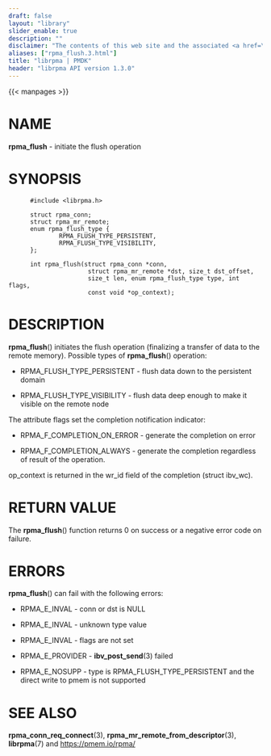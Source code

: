 ```yaml
---
draft: false
layout: "library"
slider_enable: true
description: ""
disclaimer: "The contents of this web site and the associated <a href=\"https://github.com/pmem\">GitHub repositories</a> are BSD-licensed open source."
aliases: ["rpma_flush.3.html"]
title: "librpma | PMDK"
header: "librpma API version 1.3.0"
---
```

{{< manpages >}}

[comment]: <> (SPDX-License-Identifier: BSD-3-Clause)
[comment]: <> (Copyright 2020-2023, Intel Corporation)

# NAME

**rpma_flush** - initiate the flush operation

# SYNOPSIS

          #include <librpma.h>

          struct rpma_conn;
          struct rpma_mr_remote;
          enum rpma_flush_type {
                  RPMA_FLUSH_TYPE_PERSISTENT,
                  RPMA_FLUSH_TYPE_VISIBILITY,
          };

          int rpma_flush(struct rpma_conn *conn,
                          struct rpma_mr_remote *dst, size_t dst_offset,
                          size_t len, enum rpma_flush_type type, int flags,
                          const void *op_context);

# DESCRIPTION

**rpma_flush**() initiates the flush operation (finalizing a transfer of
data to the remote memory). Possible types of **rpma_flush**()
operation:

-   RPMA_FLUSH_TYPE_PERSISTENT - flush data down to the persistent
    domain

-   RPMA_FLUSH_TYPE_VISIBILITY - flush data deep enough to make it
    visible on the remote node

The attribute flags set the completion notification indicator:

-   RPMA_F\_COMPLETION_ON_ERROR - generate the completion on error

-   RPMA_F\_COMPLETION_ALWAYS - generate the completion regardless of
    result of the operation.

op_context is returned in the wr_id field of the completion (struct
ibv_wc).

# RETURN VALUE

The **rpma_flush**() function returns 0 on success or a negative error
code on failure.

# ERRORS

**rpma_flush**() can fail with the following errors:

-   RPMA_E\_INVAL - conn or dst is NULL

-   RPMA_E\_INVAL - unknown type value

-   RPMA_E\_INVAL - flags are not set

-   RPMA_E\_PROVIDER - **ibv_post_send**(3) failed

-   RPMA_E\_NOSUPP - type is RPMA_FLUSH_TYPE_PERSISTENT and the direct
    write to pmem is not supported

# SEE ALSO

**rpma_conn_req_connect**(3), **rpma_mr_remote_from_descriptor**(3),
**librpma**(7) and https://pmem.io/rpma/

